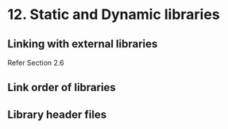 
# 12. Static and Dynamic libraries

## Linking with external libraries

Refer Section 2.6

## Link order of libraries

## Library header files
